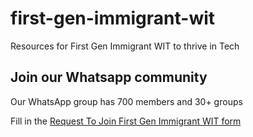 # first-gen-immigrant-wit
Resources for First Gen Immigrant WIT to thrive in Tech

## Join our Whatsapp community 
Our WhatsApp group has 700 members and 30+ groups

Fill in the [Request To Join First Gen Immigrant WIT form](https://forms.gle/sGhTRyypodYp1KNg6)

